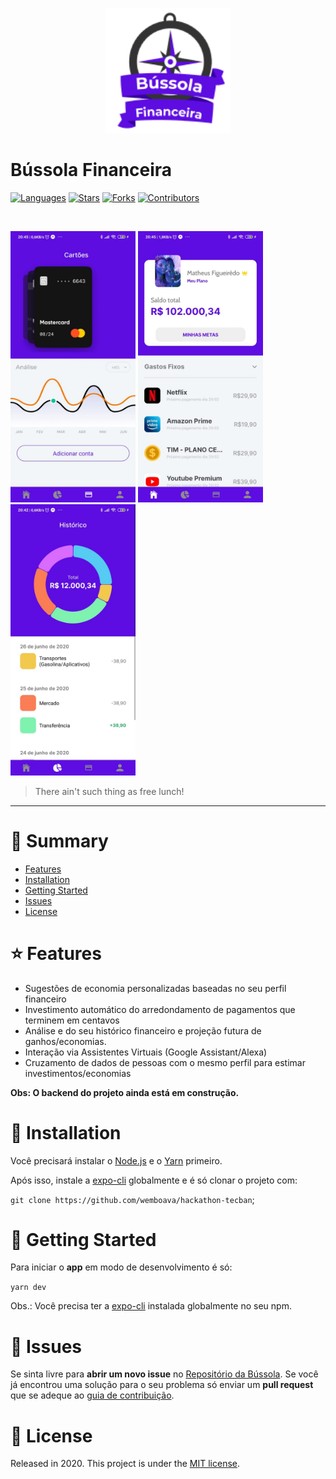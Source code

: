 <p align="center">
   <img src="./assets/images/logo.png" width="200"/>

# Bússola Financeira

[![Languages](https://img.shields.io/github/languages/count/matheussousaf/chess?color=5D0CE1&style=flat-square)](#)
[![Stars](https://img.shields.io/github/stars/matheussousaf/chess?color=5D0CE1&style=flat-square)](https://github.com/wemboava/hackathon-tecban/stargazers)
[![Forks](https://img.shields.io/github/forks/matheussousaf/chess?color=5D0CE1&style=flat-square)](https://github.com/wemboava/hackathon-tecban/network/members)
[![Contributors](https://img.shields.io/github/contributors/matheussousaf/chess?color=5D0CE1&style=flat-square)](https://github.com/wemboava/hackathon-tecban/graphs/contributors)

<br />
<p align="center">
<div float="left">
<img width="200px" left="30px" src="./docs/image1.jpeg"/>
<img width="200px" src="./docs/image2.jpeg"/>
<img width="200px" src="./docs/image3.jpeg"/>
</div>
</p>

> There ain't such thing as free lunch!

---

# :pushpin: Summary

- [Features](#rocket-features)
- [Installation](#construction_worker-installation)
- [Getting Started](#runner-getting-started)
- [Issues](#bug-issues)
- [License](#closed_book-license)

# :star: Features

- Sugestões de economia personalizadas baseadas no seu perfil financeiro
- Investimento automático do arredondamento de pagamentos que terminem em centavos
- Análise e do seu histórico financeiro e projeção futura de ganhos/economias.
- Interação via Assistentes Virtuais (Google Assistant/Alexa)
- Cruzamento de dados de pessoas com o mesmo perfil para estimar investimentos/economias

**Obs: O backend do projeto ainda está em construção.**

# :construction_worker: Installation

Você precisará instalar o [Node.js](https://nodejs.org/en/download/) e o [Yarn](https://yarnpkg.com/) primeiro.

Após isso, instale a [expo-cli](https://docs.expo.io/workflow/expo-cli) globalmente e é só clonar o projeto com:

`git clone https://github.com/wemboava/hackathon-tecban`;

# :rocket: Getting Started

Para iniciar o **app** em modo de desenvolvimento é só:

`yarn dev`

Obs.: Você precisa ter a [expo-cli](https://docs.expo.io/workflow/expo-cli) instalada globalmente no seu npm.

# :bug: Issues

Se sinta livre para **abrir um novo issue** no [Repositório da Bússola](https://github.com/wemboava/hackathon-tecban). Se você já encontrou uma solução para o seu problema só enviar um **pull request** que se adeque ao [guia de contribuição](https://github.com/wemboava/hackathon-tecban/master/CONTRIBUTING.md).

# :closed_book: License

Released in 2020.
This project is under the [MIT license](https://github.com/https://github.com/wemboava/hackathon-tecban/LICENSE).
